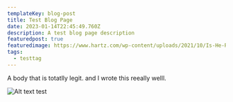 ```yaml
---
templateKey: blog-post
title: Test Blog Page
date: 2023-01-14T22:45:49.760Z
description: A test blog page description
featuredpost: true
featuredimage: https://www.hartz.com/wp-content/uploads/2021/10/Is-He-Really-an-Orphaned-Kitten-1.jpg
tags:
  - testtag
---
```

A body that is totatlly legit. and I wrote this reeally welll.

![Alt text test](/img/cloudysavestate.png "Image Title (shows on hover)")
